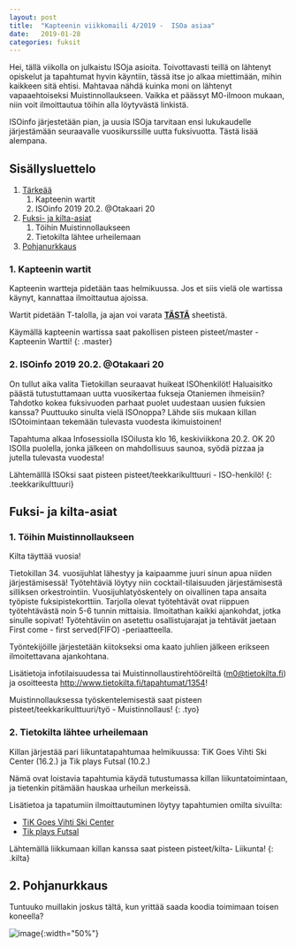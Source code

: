 ```yaml
---
layout: post
title:  "Kapteenin viikkomaili 4/2019 -  ISOa asiaa"
date:   2019-01-28
categories: fuksit
---
```


Hei, tällä viikolla on julkaistu ISOja asioita. Toivottavasti teillä on lähtenyt opiskelut ja tapahtumat hyvin käyntiin, tässä itse jo alkaa miettimään, mihin kaikkeen sitä ehtisi. Mahtavaa nähdä kuinka moni on lähtenyt vapaaehtoiseksi Muistinnollaukseen. Vaikka et päässyt M0-ilmoon mukaan, niin voit ilmoittautua töihin alla löytyvästä linkistä.

ISOinfo järjestetään pian, ja uusia ISOja tarvitaan ensi lukukaudelle järjestämään seuraavalle vuosikurssille uutta fuksivuotta. Tästä lisää alempana.


## Sisällysluettelo
1. [Tärkeää](#tärkeää)
    1. Kapteenin wartit
    2. ISOinfo 2019 20.2. @Otakaari 20
2. [Fuksi- ja kilta-asiat](#fuksi--ja-kilta-asiat)
    1. Töihin Muistinnollaukseen
    2. Tietokilta lähtee urheilemaan
3. [Pohjanurkkaus](#pohjanurkkaus)


### 1. Kapteenin wartit

Kapteenin wartteja pidetään taas helmikuussa. Jos et siis vielä ole wartissa käynyt, kannattaa ilmoittautua ajoissa.

Wartit pidetään T-talolla, ja ajan voi varata <b>[TÄSTÄ](https://docs.google.com/spreadsheets/d/1ap_SmvJQtSOqYn1-z0hCp-hl61Etyi6o7hL3U0MnYe4/edit?usp=sharing)</b> sheetistä.


Käymällä kapteenin wartissa saat pakollisen pisteen pisteet/master - Kapteenin Wartti!
{: .master}

### 2. ISOinfo 2019 20.2. @Otakaari 20

On tullut aika valita Tietokillan seuraavat huikeat ISOhenkilöt!
Haluaisitko päästä tutustuttamaan uutta vuosikertaa fukseja Otaniemen ihmeisiin?
Tahdotko kokea fuksivuoden parhaat puolet uudestaan uusien fuksien kanssa?
Puuttuuko sinulta vielä ISOnoppa?
Lähde siis mukaan killan ISOtoimintaan tekemään tulevasta vuodesta ikimuistoinen!

Tapahtuma alkaa Infosessiolla ISOilusta klo 16, keskiviikkona 20.2.
OK 20 ISOlla puolella, jonka jälkeen on mahdollisuus saunoa,
syödä pizzaa ja jutella tulevasta vuodesta!

Lähtemälllä ISOksi saat pisteen pisteet/teekkarikulttuuri - ISO-henkilö!
{: .teekkarikulttuuri}

## Fuksi- ja kilta-asiat

### 1. Töihin Muistinnollaukseen

Kilta täyttää vuosia!

Tietokillan 34. vuosijuhlat lähestyy ja kaipaamme juuri sinun apua niiden järjestämisessä! Työtehtäviä löytyy niin cocktail-tilaisuuden järjestämisestä silliksen orkestrointiin. Vuosijuhlatyöskentely on oivallinen tapa ansaita työpiste fuksipistekorttiin. Tarjolla olevat työtehtävät ovat riippuen työtehtävästä noin 5-6 tunnin mittaisia. Ilmoitathan kaikki ajankohdat, jotka sinulle sopivat! Työtehtäviin on asetettu osallistujarajat ja tehtävät jaetaan First come - first served(FIFO) -periaatteella.

Työntekijöille järjestetään kiitokseksi oma kaato juhlien jälkeen erikseen ilmoitettavana ajankohtana.


Lisätietoja infotilaisuudessa tai Muistinnollaustirehtööreiltä (m0@tietokilta.fi) ja osoitteesta <http://www.tietokilta.fi/tapahtumat/1354>!

Muistinnollauksessa työskentelemisestä saat pisteen pisteet/teekkarikulttuuri/työ - Muistinnollaus!
{: .tyo}

### 2. Tietokilta lähtee urheilemaan

Killan järjestää pari liikuntatapahtumaa helmikuussa: TiK Goes Vihti Ski Center (16.2.) ja Tik plays Futsal (10.2.)

Nämä ovat loistavia tapahtumia käydä tutustumassa killan liikuntatoimintaan, ja tietenkin pitämään hauskaa urheilun merkeissä.

Lisätietoa ja tapatumiin ilmoittautuminen löytyy tapahtumien omilta sivuilta:
* [TiK Goes Vihti Ski Center](http://www.tietokilta.fi/tapahtumat/ilmot/TiKVihtiSki19)
* [Tik plays Futsal](http://www.tietokilta.fi/tapahtumat/ilmot/tikfutsal19)

Lähtemällä liikkumaan killan kanssa saat pisteen pisteet/kilta- Liikunta!
{: .kilta}

## 2. Pohjanurkkaus
Tuntuuko muillakin joskus tältä, kun yrittää saada koodia toimimaan toisen koneella?


![image](/kapteeninviikkomaili/assets/201904/meme.jpg){:width="50%"}
